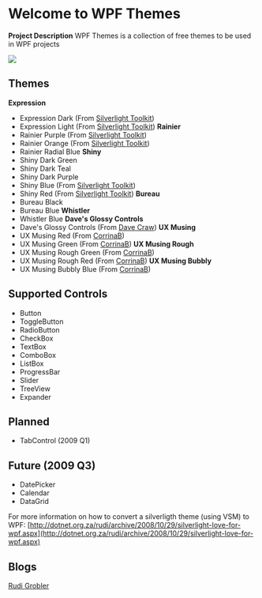 # Welcome to WPF Themes

**Project Description**
WPF Themes is a collection of free themes to be used in WPF projects

![](Home_http://dotnet.org.za/blogs/rudi/themes/WPFThemesLogo.jpg)

## Themes
**Expression**
* Expression Dark (From [Silverlight Toolkit](http://www.codeplex.com/Silverlight))
* Expression Light (From [Silverlight Toolkit](http://www.codeplex.com/Silverlight))
**Rainier**
* Rainier Purple (From [Silverlight Toolkit](http://www.codeplex.com/Silverlight))
* Rainier Orange (From [Silverlight Toolkit](http://www.codeplex.com/Silverlight))
* Rainier Radial Blue
**Shiny**
* Shiny Dark Green 
* Shiny Dark Teal 
* Shiny Dark Purple 
* Shiny Blue (From [Silverlight Toolkit](http://www.codeplex.com/Silverlight))
* Shiny Red (From [Silverlight Toolkit](http://www.codeplex.com/Silverlight)) 
**Bureau**
* Bureau Black
* Bureau Blue
**Whistler**
* Whistler Blue
**Dave's Glossy Controls**
* Dave's  Glossy Controls (From [Dave Craw](http://blogs.msdn.com/dave/archive/2008/10/06/dave-s-glossy-controls-for-silverlight-2-released.aspx))
**UX Musing**
* UX Musing Red (From [CorrinaB](http://blogs.msdn.com/corrinab/archive/2008/10/01/8971166.aspx))
* UX Musing Green (From [CorrinaB](http://blogs.msdn.com/corrinab/archive/2008/10/01/8971166.aspx))
**UX Musing Rough**
* UX Musing Rough Green (From [CorrinaB](http://blogs.msdn.com/corrinab/archive/2008/08/04/8828013.aspx))
* UX Musing Rough Red (From [CorrinaB](http://blogs.msdn.com/corrinab/archive/2008/08/05/8832967.aspx))
**UX Musing Bubbly**
* UX Musing Bubbly Blue (From [CorrinaB](http://blogs.msdn.com/corrinab/archive/2008/07/20/8757236.aspx))

## Supported Controls
* Button
* ToggleButton
* RadioButton
* CheckBox
* TextBox
* ComboBox
* ListBox
* ProgressBar
* Slider
* TreeView
* Expander

## Planned
* TabControl (2009 Q1)

## Future (2009 Q3)
* DatePicker
* Calendar
* DataGrid

For more information on how to convert a silverligth theme (using VSM) to WPF: [http://dotnet.org.za/rudi/archive/2008/10/29/silverlight-love-for-wpf.aspx](http://dotnet.org.za/rudi/archive/2008/10/29/silverlight-love-for-wpf.aspx)

## Blogs
[Rudi Grobler](http://dotnet.org.za/rudi/)